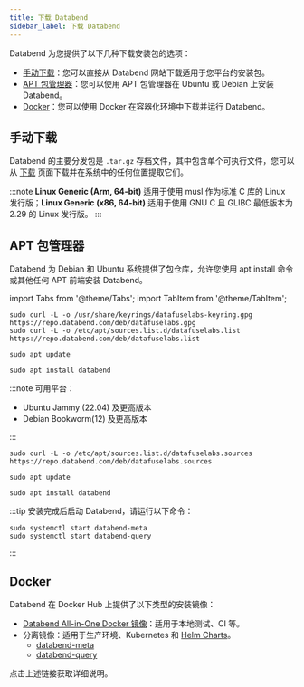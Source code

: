 ```yaml
---
title: 下载 Databend
sidebar_label: 下载 Databend
---
```


Databend 为您提供了以下几种下载安装包的选项：

- [手动下载](#manual-download)：您可以直接从 Databend 网站下载适用于您平台的安装包。
- [APT 包管理器](#apt-package-manager)：您可以使用 APT 包管理器在 Ubuntu 或 Debian 上安装 Databend。
- [Docker](#docker)：您可以使用 Docker 在容器化环境中下载并运行 Databend。

## 手动下载

Databend 的主要分发包是 `.tar.gz` 存档文件，其中包含单个可执行文件，您可以从 [下载](/download) 页面下载并在系统中的任何位置提取它们。

:::note
**Linux Generic (Arm, 64-bit)** 适用于使用 musl 作为标准 C 库的 Linux 发行版；**Linux Generic (x86, 64-bit)** 适用于使用 GNU C 且 GLIBC 最低版本为 2.29 的 Linux 发行版。
:::

## APT 包管理器

Databend 为 Debian 和 Ubuntu 系统提供了包仓库，允许您使用 apt install 命令或其他任何 APT 前端安装 Databend。

import Tabs from '@theme/Tabs';
import TabItem from '@theme/TabItem';

<Tabs groupId="distributions">
<TabItem value="deb-old" label="Ubuntu/Debian">

```shell
sudo curl -L -o /usr/share/keyrings/datafuselabs-keyring.gpg https://repo.databend.com/deb/datafuselabs.gpg
sudo curl -L -o /etc/apt/sources.list.d/datafuselabs.list https://repo.databend.com/deb/datafuselabs.list

sudo apt update

sudo apt install databend
```

</TabItem>

<TabItem value="deb-new" label="Ubuntu/Debian(DEB822-STYLE FORMAT)">

:::note
可用平台：

- Ubuntu Jammy (22.04) 及更高版本
- Debian Bookworm(12) 及更高版本

:::

```shell
sudo curl -L -o /etc/apt/sources.list.d/datafuselabs.sources https://repo.databend.com/deb/datafuselabs.sources

sudo apt update

sudo apt install databend
```

</TabItem>
</Tabs>

:::tip
安装完成后启动 Databend，请运行以下命令：

```shell
sudo systemctl start databend-meta
sudo systemctl start databend-query
```

:::

## Docker

Databend 在 Docker Hub 上提供了以下类型的安装镜像：

- [Databend All-in-One Docker 镜像](https://hub.docker.com/r/datafuselabs/databend)：适用于本地测试、CI 等。
- 分离镜像：适用于生产环境、Kubernetes 和 [Helm Charts](https://github.com/datafuselabs/helm-charts)。
  - [databend-meta](https://hub.docker.com/r/datafuselabs/databend-meta)
  - [databend-query](https://hub.docker.com/r/datafuselabs/databend-query)

点击上述链接获取详细说明。